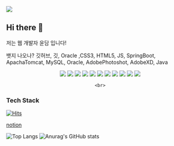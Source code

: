 <img src="https://capsule-render.vercel.app/api?type=slice&color=_cddcec&height=300&section=header&text=YUN%20DAM&fontSize=90" />





## Hi there 👋
저는 웹 개발자 윤담 입니다! 


뱃지 나오나?
깃허브, 깃, Oracle ,CSS3, HTML5, JS, SpringBoot, ApachaTomcat, MySQL, Oracle, AdobePhotoshot, AdobeXD, Java
<div align=center>
	<img src="https://img.shields.io/badge/GitHub-181717?style=for-the-badge&logo=github&logoColor=white">
	<img src="https://img.shields.io/badge/Git-F05032?style=for-the-badge&logo=git&logoColor=white">
	<img src="https://img.shields.io/badge/html5-E34F26?style=for-the-badge&logo=html5&logoColor=white">
	<img src="https://img.shields.io/badge/css3-1572B6?style=for-the-badge&logo=css3&logoColor=white">
	<img src="https://img.shields.io/badge/javascript-F7DF1E?style=for-the-badge&logo=javascript&logoColor=white">
	<img src="https://img.shields.io/badge/springboot-6DB33F?style=for-the-badge&logo=springboot&logoColor=white">
	<img src="https://img.shields.io/badge/apachetomcat-F8DC75?style=for-the-badge&logo=apachetomcat&logoColor=white">
	<img src="https://img.shields.io/badge/mysql-4479A1?style=for-the-badge&logo=mysql&logoColor=white">
	<img src="https://img.shields.io/badge/oracle-F80000?style=for-the-badge&logo=oracle&logoColor=white">
 	<img src="https://img.shields.io/badge/adobephotoshop-31A8FF?style=for-the-badge&logo=adobephotoshop&logoColor=white">
	<img src="https://img.shields.io/badge/adobexd-FF61F6?style=for-the-badge&logo=adobexd&logoColor=white">



	
    <br>
</div>


### Tech Stack


<!--
**dev-yoondam/dev-yoondam** is a ✨ _special_ ✨ repository because its `README.md` (this file) appears on your GitHub profile.

Here are some ideas to get you started:

- 🔭 I’m currently working on ...
- 🌱 I’m currently learning ...
- 👯 I’m looking to collaborate on ...
- 🤔 I’m looking for help with ...
- 💬 Ask me about ...
- 📫 How to reach me: ...
- 😄 Pronouns: ...
- ⚡ Fun fact: ...
-->


[![Hits](https://hits.seeyoufarm.com/api/count/incr/badge.svg?url=https%3A%2F%2Fgithub.com%2Fdev-yoondam&count_bg=%2379C83D&title_bg=%23555555&icon=&icon_color=%23E7E7E7&title=hits&edge_flat=false)](https://hits.seeyoufarm.com)

[notion](https://www.notion.so/9a551917fe9a47b89ebfddea90a96aaf)

![Top Langs](https://github-readme-stats.vercel.app/api/top-langs/?username=dev-yoondam&layout=compact)
![Anurag's GitHub stats](https://github-readme-stats.vercel.app/api?username=dev-yoondam&show_icons=true&theme=radical)
